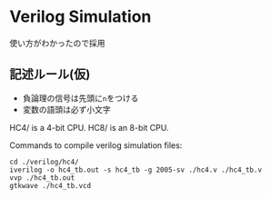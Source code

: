 # Verilog Simulation
使い方がわかったので採用
## 記述ルール(仮)
* 負論理の信号は先頭に`n`をつける   
* 変数の語頭は必ず小文字

HC4/ is a 4-bit CPU.
HC8/ is an 8-bit CPU.

Commands to compile verilog simulation files:

```
cd ./verilog/hc4/
iverilog -o hc4_tb.out -s hc4_tb -g 2005-sv ./hc4.v ./hc4_tb.v
vvp ./hc4_tb.out
gtkwave ./hc4_tb.vcd
```
